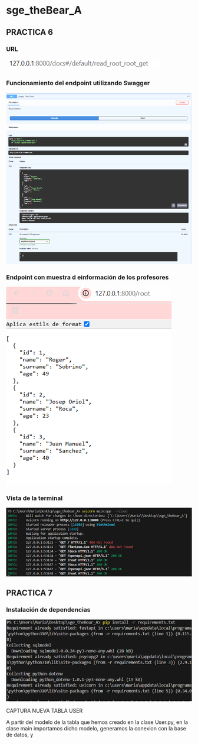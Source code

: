# sge_theBear_A

## PRACTICA 6 
### URL 
![alt text](image-1.png)

### Funcionamiento del endpoint utilizando Swagger
![alt text](image.png)



### Endpoint con muestra d einformación de los profesores

![alt text](image-3.png)

### Vista de la terminal 

![alt text](image-2.png)

##  PRACTICA 7 

### Instalación de dependencias 

![alt text](image-4.png)

CAPTURA NUEVA TABLA USER 

A partir del modelo de la tabla que hemos creado en la clase User.py, en la clase main importamos dicho modelo, generamos la conexion con la base de datos, y 